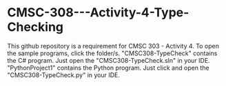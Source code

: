 # CMSC-308---Activity-4-Type-Checking
This github repository is a requirement for CMSC 303 - Activity 4.
To open the sample programs, click the folder/s. 
"CMSC308-TypeCheck" contains the C# program. Just open the "CMSC308-TypeCheck.sln" in your IDE.
"PythonProject1" contains the Python program. Just click and open the "CMSC308-TypeCheck.py" in your IDE.
